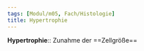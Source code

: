 ```yaml
---
tags: [Modul/m05, Fach/Histologie]
title: Hypertrophie
---
```

**Hypertrophie**:: Zunahme der ==Zellgröße==